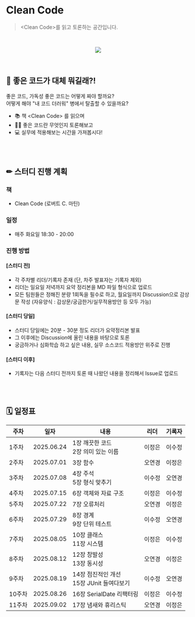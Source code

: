 # Clean Code
> \<Clean Code\>를 읽고 토론하는 공간입니다.

<br/>

<p align="center">
  <img src="https://github.com/user-attachments/assets/918082aa-17ca-4096-9f7e-bbca6263993c">
</p>
<br/>
  
🤔 좋은 코드가 대체 뭐길래?!
---
좋은 코드, 가독성 좋은 코드는 어떻게 짜야 할까요?   
어떻게 해야 "내 코드 더러워" 병에서 탈출할 수 있을까요?  

- 📚 책 \<Clean Code\> 를 읽으며
- 🤷‍♀ 좋은 코드란 무엇인지 토론해보고
- 💻 실무에 적용해보는 시간을 가져봅시다!

<br/><br/>

✏ 스터디 진행 계획
---
### 책
- Clean Code (로버트 C. 마틴)

### 일정
- 매주 화요일 18:30 - 20:00

### 진행 방법
#### [스터디 전]
- 각 주차별 리더/기록자 존재 (단, 차주 발표자는 기록자 제외)
- 리더는 일요일 저녁까지 요약 정리본을 MD 파일 형식으로 업로드
- 모든 팀원들은 정해진 분량 1회독을 필수로 하고, 월요일까지 Discussion으로 감상문 작성 
  (자유양식 : 감상문/궁금한거/실무적용방안 등 모두 가능)
#### [스터디 당일]
- 스터디 당일에는 20분 - 30분 정도 리더가 요약정리본 발표
- 그 이후에는 Discussion에 올린 내용을 바탕으로 토론
- 궁금하거나 심화학습 하고 싶은 내용, 실무 소스코드 적용방안 위주로 진행
#### [스터디 이후]
- 기록자는 다음 스터디 전까지 토론 때 나왔던 내용을 정리해서 Issue로 업로드

<br/><br/>

🗓 일정표
---
|주차|일자|내용|리더|기록자|
|-----|----------|------------------|---------|---------|
|1주차|2025.06.24|1장 깨끗한 코드</br>2장 의미 있는 이름|이정은|이수정|
|2주차|2025.07.01|3장 함수|오연경|이정은|
|3주차|2025.07.08|4장 주석</br>5장 형식 맞추기|이수정|오연경|
|4주차|2025.07.15|6장 객체와 자료 구조|이정은|이수정|
|5주차|2025.07.22|7장 오류처리|오연경|이정은|
|6주차|2025.07.29|8장 경계</br>9장 단위 테스트|이수정|오연경|
|7주차|2025.08.05|10장 클래스</br>11장 시스템|이정은|이수정|
|8주차|2025.08.12|12장 창발성</br>13장 동시성|오연경|이정은|
|9주차|2025.08.19|14장 점진적인 개선</br>15장 JUnit 들여다보기|이수정|오연경|
|10주차|2025.08.26|16장 SerialDate 리팩터링|이정은|이수정|
|11주차|2025.09.02|17장 냄새와 휴리스틱|오연경|이정은|
